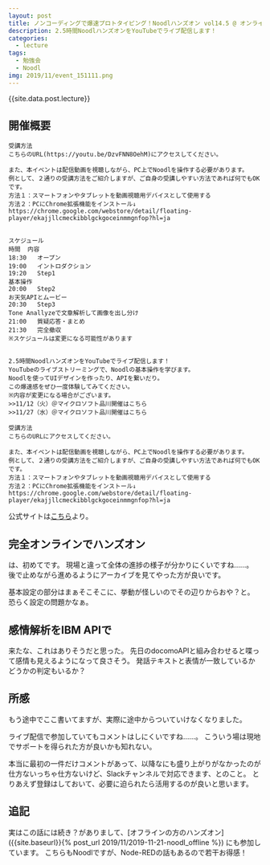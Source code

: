 ```yaml
---
layout: post
title: ノンコーディングで爆速プロトタイピング！Noodlハンズオン vol14.5 @ オンライン
description: 2.5時間NoodlハンズオンをYouTubeでライブ配信します！
categories:
  - lecture
tags:
  - 勉強会
  - Noodl
img: 2019/11/event_151111.png
---
```

{{site.data.post.lecture}}

## 開催概要
```
受講方法
こちらのURL(https://youtu.be/DzvFNN8OehM)にアクセスしてください。

また、本イベントは配信動画を視聴しながら、PC上でNoodlを操作する必要があります。
例として、２通りの受講方法をご紹介しますが、ご自身の受講しやすい方法であれば何でもOKです。
方法１：スマートフォンやタブレットを動画視聴用デバイスとして使用する
方法２：PCにChrome拡張機能をインストール↓
https://chrome.google.com/webstore/detail/floating-player/ekajjllcmeckibblgckgoceinmmgnfop?hl=ja


スケジュール
時間	内容
18:30	オープン
19:00	イントロダクション
19:20	Step1
基本操作
20:00	Step2
お天気APIとムービー
20:30	Step3
Tone Anallyzeで文章解析して画像を出し分け
21:00	質疑応答・まとめ
21:30	完全撤収
※スケジュールは変更になる可能性があります


2.5時間NoodlハンズオンをYouTubeでライブ配信します！
YouTubeのライブストリーミングで、Noodlの基本操作を学びます。
Noodlを使ってUIデザインを作ったり、APIを繋いだり。
この爆速感をぜひ一度体験してみてください。
※内容が変更になる場合がございます。
>>11/12（火）＠マイクロソフト品川開催はこちら
>>11/27（水）＠マイクロソフト品川開催はこちら

受講方法
こちらのURLにアクセスしてください。

また、本イベントは配信動画を視聴しながら、PC上でNoodlを操作する必要があります。
例として、２通りの受講方法をご紹介しますが、ご自身の受講しやすい方法であれば何でもOKです。
方法１：スマートフォンやタブレットを動画視聴用デバイスとして使用する
方法２：PCにChrome拡張機能をインストール↓
https://chrome.google.com/webstore/detail/floating-player/ekajjllcmeckibblgckgoceinmmgnfop?hl=ja
```

公式サイトは[こちら](https://pwanight.connpass.com/event/151111/)より。

## 完全オンラインでハンズオン
は、初めてです。
現場と違って全体の進捗の様子が分かりにくいですね……。
後で止めながら進めるようにアーカイブを見てやった方が良いです。

基本設定の部分はまぁそこそこに、挙動が怪しいのでその辺りからおや？と。
恐らく設定の問題かなぁ。

## 感情解析をIBM APIで
来たな、これはありそうだと思った。
先日のdocomoAPIと組み合わせると喋って感情も見えるようになって良さそう。
発話テキストと表情が一致しているかどうかの判定もいるか？

## 所感
もう途中でここ書いてますが、実際に途中からついていけなくなりました。

ライブ配信で参加していてもコメントはしにくいですね……。
こういう場は現地でサポートを得られた方が良いかも知れない。

本当に最初の一件だけコメントがあって、以降なにも盛り上がりがなかったのが仕方ないっちゃ仕方ないけど、Slackチャンネルで対応できます、とのこと。
とりあえず登録はしておいて、必要に迫られたら活用するのが良いと思います。

## 追記
実はこの話には続き？がありまして、[オフラインの方のハンズオン]({{site.baseurl}}{% post_url 2019/11/2019-11-21-noodl_offline %})
にも参加しています。
こちらもNoodlですが、Node-REDの話もあるので若干お得感！
